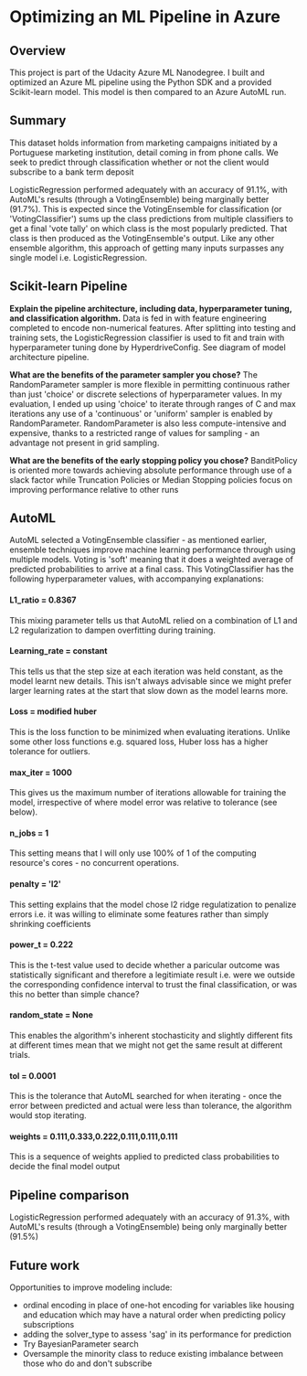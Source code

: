 # Optimizing an ML Pipeline in Azure

## Overview
This project is part of the Udacity Azure ML Nanodegree. I built and optimized an Azure ML pipeline using the Python SDK and a provided Scikit-learn model.
This model is then compared to an Azure AutoML run.

## Summary
This dataset holds information from marketing campaigns initiated by a Portuguese marketing institution, detail coming in from phone calls. We seek to predict through classification whether or not the client would subscribe to a bank term deposit

LogisticRegression performed adequately with an accuracy of 91.1%, with AutoML's results (through a VotingEnsemble) being marginally better (91.7%). This is expected since the VotingEnsemble for classification (or 'VotingClassifier') sums up the class predictions from multiple classifiers to get a final 'vote tally' on which class is the most popularly predicted. That class is then produced as the VotingEnsemble's output. Like any other ensemble algorithm, this approach of getting many inputs surpasses any single model i.e. LogisticRegression.

## Scikit-learn Pipeline
**Explain the pipeline architecture, including data, hyperparameter tuning, and classification algorithm.**
Data is fed in with feature engineering completed to encode non-numerical features. After splitting into testing and training sets, the LogisticRegression classifier is used to fit and train with hyperparameter tuning done by HyperdriveConfig.
See diagram of model architecture pipeline.

**What are the benefits of the parameter sampler you chose?**
The RandomParameter sampler is more flexible in permitting continuous rather than just 'choice' or discrete selections of hyperparameter values. In my evaluation, I ended up using 'choice' to iterate through ranges of C and max iterations any use of a 'continuous' or 'uniform' sampler is enabled by RandomParameter. RandomParameter is also less compute-intensive and expensive, thanks to a restricted range of values for sampling - an advantage not present in grid sampling.

**What are the benefits of the early stopping policy you chose?**
BanditPolicy is oriented more towards achieving absolute performance through use of a slack factor while Truncation Policies or Median Stopping policies focus on improving performance relative to other runs 

## AutoML
AutoML selected a VotingEnsemble classifier - as mentioned earlier, ensemble techniques improve machine learning performance through using multiple models. Voting is 'soft' meaning that it does a weighted average of predicted probabilities to arrive at a final cass. This VotingClassifier has the following hyperparameter values, with accompanying explanations:

#### L1_ratio = 0.8367
This mixing parameter tells us that AutoML relied on a combination of L1 and L2 regularization to dampen overfitting during training.
#### Learning_rate = constant
This tells us that the step size at each iteration was held constant, as the model learnt new details. This isn't always advisable since we might prefer larger learning rates at the start that slow down as the model learns more.
#### Loss = modified huber
This is the loss function to be minimized when evaluating iterations. Unlike some other loss functions e.g. squared loss, Huber loss has a higher tolerance for outliers.
#### max_iter = 1000
This gives us the maximum number of iterations allowable for training the model, irrespective of where model error was relative to tolerance (see below).
#### n_jobs = 1
This setting means that I will only use 100% of 1 of the computing resource's cores - no concurrent operations. 
#### penalty = 'l2'
This setting explains that the model chose l2 ridge regulatization to penalize errors i.e. it was willing to eliminate some features rather than simply shrinking coefficients
#### power_t = 0.222
This is the t-test value used to decide whether a paricular outcome was statistically significant and therefore a legitimiate result i.e. were we outside the corresponding confidence interval to trust the final classification, or was this no better than simple chance?
#### random_state = None
This enables the algorithm's inherent stochasticity and slightly different fits at different times mean that we might not get the same result at different trials.
#### tol = 0.0001
This is the tolerance that AutoML searched for when iterating - once the error between predicted and actual were less than tolerance, the algorithm would stop iterating. 
#### weights = 0.111,0.333,0.222,0.111,0.111,0.111
This is a sequence of weights applied to predicted class probabilities to decide the final model output

## Pipeline comparison
LogisticRegression performed adequately with an accuracy of 91.3%, with AutoML's results (through a VotingEnsemble) being only marginally better (91.5%)

## Future work
Opportunities to improve modeling include: 
- ordinal encoding in place of one-hot encoding for variables like housing and education which may have a natural order when predicting policy subscriptions
- adding the solver_type to assess 'sag' in its performance for prediction
- Try BayesianParameter search
- Oversample the minority class to reduce existing imbalance between those who do and don't subscribe
